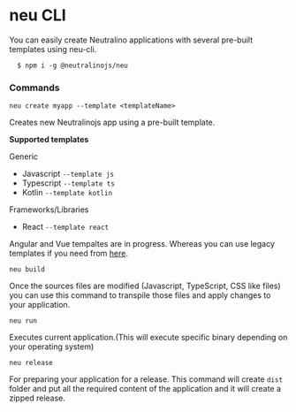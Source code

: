 # neu CLI

You can easily create Neutralino applications with several pre-built templates using neu-cli. 

```
  $ npm i -g @neutralinojs/neu
```

### Commands

`neu create myapp --template <templateName>`

Creates new Neutralinojs app using a pre-built template.

**Supported templates**

Generic

- Javascript `--template js`
- Typescript `--template ts`
- Kotlin `--template kotlin`

Frameworks/Libraries

- React `--template react`

Angular and Vue tempaltes are in progress. Whereas you can use legacy templates if you need from [here](https://github.com/neutralinojs?utf8=%E2%9C%93&q=template&type=&language=).

`neu build`

Once the sources files are modified (Javascript, TypeScript, CSS like files) you can use this command to transpile those files and apply changes to your application.

`neu run`

Executes current application.(This will execute specific binary depending on your operating system)

`neu release`

For preparing your application for a release. This command will create `dist` folder and put all the required content of the application and it will create a zipped release.

